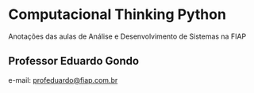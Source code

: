 # Computacional Thinking Python

Anotações das aulas de Análise e Desenvolvimento de Sistemas na FIAP

## Professor Eduardo Gondo

e-mail: profeduardo@fiap.com.br